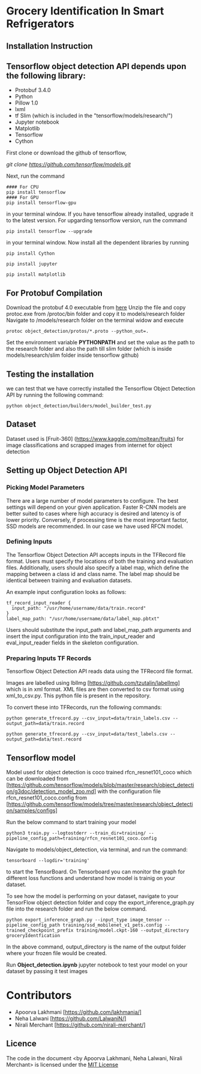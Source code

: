 # Grocery Identification In Smart Refrigerators 

## Installation Instruction

## Tensorflow object detection API depends upon the following library:

-  Protobuf 3.4.0
-  Python
-  Pillow 1.0
-  lxml
-  tf Slim (which is included in the "tensorflow/models/research/")
-  Jupyter notebook
-  Matplotlib
-  Tensorflow
-  Cython

First clone or download the github of tensorflow,

*git clone https://github.com/tensorflow/models.git*

Next, run the command

```
#### For CPU
pip install tensorflow
#### For GPU
pip install tensorflow-gpu

```
in your terminal window. If you have tensorflow already installed, upgrade it to the latest version. For upgarding tensorflow version, run the command

```
pip install tensorflow --upgrade

```

in your terminal window. Now install all the dependent libraries by running

```
pip install Cython

pip install jupyter

pip install matplotlib

```
## For Protobuf Compilation 
Download the protobuf 4.0 executable from [here](https://github.com/google/protobuf/releases)
Unzip the file and copy protoc.exe from /protoc/bin folder and copy it to models/research folder
Navigate to /models/research folder on the terminal widow and execute
```
protoc object_detection/protos/*.proto --python_out=.

```
Set the environment variable **PYTHONPATH** and set the value as the path to the research folder and also the path till slim folder (which is inside models/research/slim folder inside tensorflow github)

## Testing the installation 
we can test that we have correctly installed the Tensorflow Object Detection API by running the following command:
```
python object_detection/builders/model_builder_test.py

```

## Dataset
Dataset used is [Fruit-360] (https://www.kaggle.com/moltean/fruits) for image classifications and scrapped images from internet for object detection

## Setting up Object Detection API

### Picking Model Parameters
There are a large number of model parameters to configure. The best settings will depend on your given application. Faster R-CNN models are better suited to cases where high accuracy is desired and latency is of lower priority. Conversely, if processing time is the most important factor, SSD models are recommended. In our case we have used RFCN model.

### Defining Inputs
The Tensorflow Object Detection API accepts inputs in the TFRecord file format. Users must specify the locations of both the training and evaluation files. Additionally, users should also specify a label map, which define the mapping between a class id and class name. The label map should be identical between training and evaluation datasets.

An example input configuration looks as follows:

```
tf_record_input_reader {
  input_path: "/usr/home/username/data/train.record"
}
label_map_path: "/usr/home/username/data/label_map.pbtxt"

```
Users should substitute the input_path and label_map_path arguments and insert the input configuration into the train_input_reader and eval_input_reader fields in the skeleton configuration.

### Preparing Inputs TF Records
Tensorflow Object Detection API reads data using the TFRecord file format.

Images are labelled using lblImg [https://github.com/tzutalin/labelImg] which is in xml format. 
XML files are then converted to csv format using xml_to_csv.py. This python file is present in the repository.

To convert these into TFRecords, run the following commands:

```
python generate_tfrecord.py --csv_input=data/train_labels.csv --output_path=data/train.record

python generate_tfrecord.py --csv_input=data/test_labels.csv --output_path=data/test.record

```
## Tensorflow model

Model used for object detection is coco trained rfcn_resnet101_coco which can be downloaded from [https://github.com/tensorflow/models/blob/master/research/object_detection/g3doc/detection_model_zoo.md] with the configuration file rfcn_resnet101_coco.config from [https://github.com/tensorflow/models/tree/master/research/object_detection/samples/configs]

Run the below command to start training your model
```
python3 train.py --logtostderr --train_dir=training/ --pipeline_config_path=training/rfcn_resnet101_coco.config

```
Navigate to models/object_detection, via terminal, and run the command:

```
tensorboard --logdir='training'

```
to start the TensorBoard. On Tensorboard you can monitor the graph for different loss functions and understand how model is trainig on your dataset.

To see how the model is performing on your dataset, navigate to your TensorFlow object detection folder and copy the export_inference_graph.py file into the research folder and run the below command.

```
python export_inference_graph.py --input_type image_tensor --pipeline_config_path training/ssd_mobilenet_v1_pets.config --trained_checkpoint_prefix training/model.ckpt-160 --output_directory groceryIdentfication

```
In the above command, output_directory is the name of the output folder where your frozen file would be created.

Run **Object_detection.ipynb** jupyter notebook to test your model on your dataset by passing it test images

# Contributors
-  Apoorva Lakhmani [https://github.com/lakhmania/]
-  Neha Lalwani [https://github.com/LalwaniN/]
-  Nirali Merchant [https://github.com/nirali-merchant/]

## Licence
The code in the document <by Apoorva Lakhmani, Neha Lalwani, Nirali Merchant> is licensed under the [MIT License](https://opensource.org/licenses/MIT)
